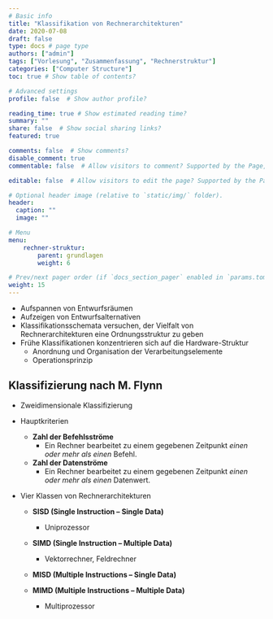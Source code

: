 ```yaml
---
# Basic info
title: "Klassifikation von Rechnerarchitekturen"
date: 2020-07-08
draft: false
type: docs # page type
authors: ["admin"]
tags: ["Vorlesung", "Zusammenfassung", "Rechnerstruktur"]
categories: ["Computer Structure"]
toc: true # Show table of contents?

# Advanced settings
profile: false  # Show author profile?

reading_time: true # Show estimated reading time?
summary: ""
share: false  # Show social sharing links?
featured: true

comments: false  # Show comments?
disable_comment: true
commentable: false  # Allow visitors to comment? Supported by the Page, Post, and Docs content types.

editable: false  # Allow visitors to edit the page? Supported by the Page, Post, and Docs content types.

# Optional header image (relative to `static/img/` folder).
header:
  caption: ""
  image: ""

# Menu
menu: 
    rechner-struktur:
        parent: grundlagen
        weight: 6

# Prev/next pager order (if `docs_section_pager` enabled in `params.toml`)
weight: 15
---
```


- Aufspannen von Entwurfsräumen
- Aufzeigen von Entwurfsalternativen
- Klassifikationsschemata versuchen, der Vielfalt von Rechnerarchitekturen eine Ordnungsstruktur zu geben
- Frühe Klassifikationen konzentrieren sich auf die Hardware-Struktur 
  - Anordnung und Organisation der Verarbeitungselemente 
  - Operationsprinzip



## Klassifizierung nach M. Flynn

- Zweidimensionale Klassifizierung
- Hauptkriterien
  - **Zahl der Befehlsströme**
    - Ein Rechner bearbeitet zu einem gegebenen Zeitpunkt *einen oder mehr als einen* Befehl.
  - **Zahl der Datenströme**
    - Ein Rechner bearbeitet zu einem gegebenen Zeitpunkt *einen oder mehr als einen* Datenwert.

- Vier Klassen von Rechnerarchitekturen
  - **SISD (Single Instruction – Single Data)**
    - Uniprozessor
  - **SIMD (Single Instruction – Multiple Data)**
    - Vektorrechner, Feldrechner

  - **MISD (Multiple Instructions – Single Data)**
  - **MIMD (Multiple Instructions – Multiple Data)**
    - Multiprozessor